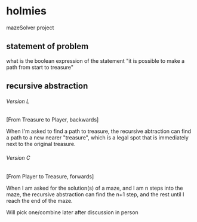 # holmies
mazeSolver project

## statement of problem
what is the boolean expression of the statement
  "it is possible to make a path from start to treasure"

## recursive abstraction
###### Version L

[From Treasure to Player, backwards]

When I'm asked to 
find a path to treasure,
the recursive abtraction can 
find a path to a new nearer "treasure", which is a legal spot that is immediately next to the original treasure. 
###### Version C

[From Player to Treasure, forwards]

When I am asked for the solution(s) of a maze,
and I am n steps into the maze,
the recursive abstraction can find the n+1 step, and the
rest until I reach the end of the maze.

Will pick one/combine later after discussion in person
